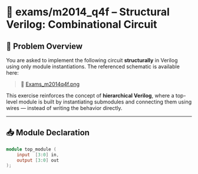 # 📘 exams/m2014_q4f – Structural Verilog: Combinational Circuit

## 🧠 Problem Overview

You are asked to implement the following circuit **structurally** in Verilog using only module instantiations. The referenced schematic is available here:

> 🔗 [Exams_m2014q4f.png](https://hdlbits.01xz.net/mw/images/b/b6/Exams_m2014q4f.png)

This exercise reinforces the concept of **hierarchical Verilog**, where a top-level module is built by instantiating submodules and connecting them using wires — instead of writing the behavior directly.

---

## 📥 Module Declaration

```verilog
module top_module (
    input  [3:0] in,
    output [3:0] out
);
